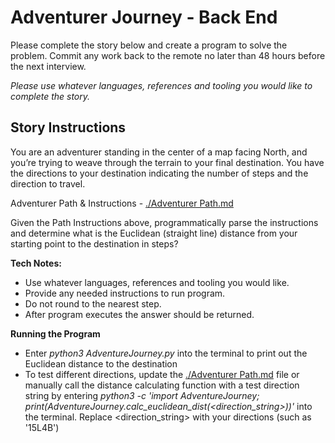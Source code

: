 # Adventurer Journey - Back End

Please complete the story below and create a program to solve the problem. Commit any work back to the remote no later than 48 hours before the next interview.

_Please use whatever languages, references and tooling you would like to complete the story._

## Story Instructions

You are an adventurer standing in the center of a map facing North, and you’re trying to weave through the terrain to your final destination. You have the directions to your destination indicating the number of steps and the direction to travel.

Adventurer Path & Instructions - [./Adventurer Path.md](./Adventurer%20Path.md)

Given the Path Instructions above, programmatically parse the instructions and determine what is the Euclidean (straight line) distance from your starting point to the destination in steps?

**Tech Notes:**

- Use whatever languages, references and tooling you would like.
- Provide any needed instructions to run program.
- Do not round to the nearest step.
- After program executes the answer should be returned.

**Running the Program**

- Enter _python3 AdventureJourney.py_ into the terminal to print out the Euclidean distance to the destination
- To test different directions, update the [./Adventurer Path.md](./Adventurer%20Path.md) file or manually call the distance calculating function with a test direction string by entering _python3 -c 'import AdventureJourney; print(AdventureJourney.calc\_euclidean\_dist(\<direction_string\>))'_ into the terminal. Replace \<direction_string\> with your directions (such as '15L4B')
